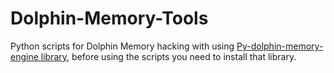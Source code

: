 # Dolphin-Memory-Tools
Python scripts for Dolphin Memory hacking with using [Py-dolphin-memory-engine library](https://pages.github.com/), before using the scripts you need to install that library.
